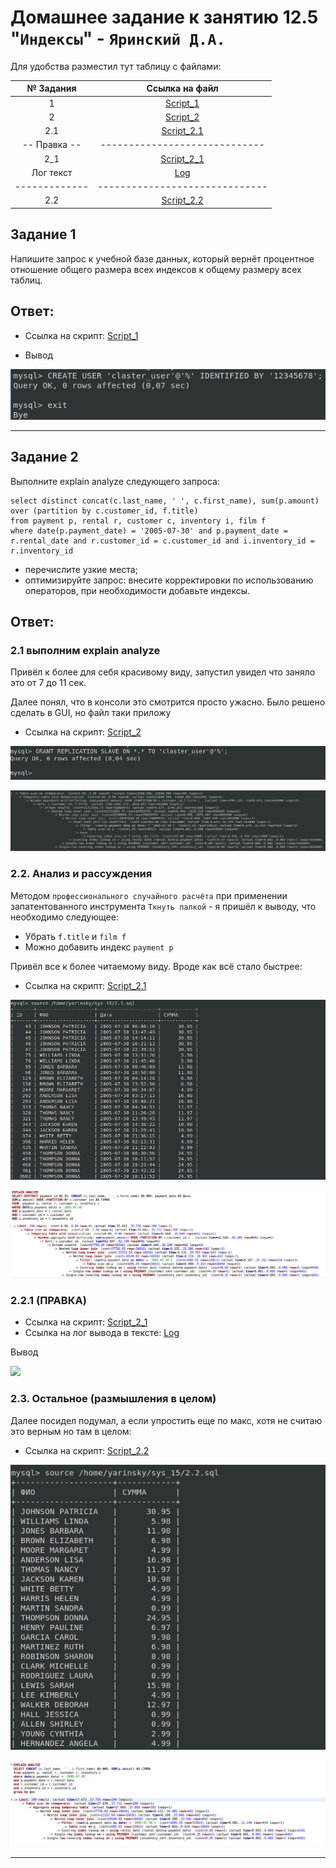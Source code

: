 # Домашнее задание к занятию 12.5 "`Индексы`" - `Яринский Д.А.`

Для удобства разместил тут таблицу с файлами:

| № Задания   | Ссылка на файл               | 
|:-----------:|:----------------------------:|
| 1           | [Script_1](script/1.sql)     |
| 2           | [Script_2](script/2.sql)     |
| 2.1         | [Script_2.1](script/2.1.sql) |
|-- Правка -- | -----------------------------|
| 2_1         | [Script_2_1](script/2_1.sql) |
| Лог текст   |   [Log](script/log.txt)      |
|-------------|------------------------------|
| 2.2         | [Script_2.2](script/2.2.sql) |

## Задание 1

Напишите запрос к учебной базе данных, который вернёт процентное отношение общего размера всех индексов к общему размеру всех таблиц.

## Ответ: 


- Сcылка на скрипт: [Script_1](script/1.sql)
  
- Вывод

![](img/1.png)

---

## Задание 2

Выполните explain analyze следующего запроса:

```
select distinct concat(c.last_name, ' ', c.first_name), sum(p.amount) over (partition by c.customer_id, f.title)
from payment p, rental r, customer c, inventory i, film f
where date(p.payment_date) = '2005-07-30' and p.payment_date = r.rental_date and r.customer_id = c.customer_id and i.inventory_id = r.inventory_id
```
- перечислите узкие места;
- оптимизируйте запрос: внесите корректировки по использованию операторов, при необходимости добавьте индексы.

## Ответ: 

### 2.1  выполним explain analyze

Привёл к более для себя красивому виду, запустил увидел что заняло это от 7 до 11 сек.

Далее понял, что в консоли это смотрится просто ужасно. Было решено сделать в GUI, но файл таки приложу

- Сcылка на скрипт: [Script_2](script/2.sql)

![](img/2.png)

![](img/2.1.png)

### 2.2. Анализ и рассуждения

Методом `профессионального случайного расчёта` при применении запатентованного инструмента `Ткнуть палкой` - я пришёл к выводу, что необходимо следующее:

- Убрать `f.title` и `film f`
- Можно добавить индекс `payment p`

Привёл все к более читаемому виду. Вроде как всё стало быстрее:


- Сcылка на скрипт: [Script_2.1](script/2.1.sql)

![](img/2.2.png)

![](img/2.3.png)

### 2.2.1 (ПРАВКА)

- Сcылка на скрипт: [Script_2_1](script/2_1.sql)
- Ссылка на лог вывода в тексте: [Log](script/log.txt)

Вывод

![](img/П2.png)


### 2.3. Остальное (размышления в целом)
Далее посидел подумал, а если упростить еще по макс, хотя не считаю это верным но там в целом:

- Сcылка на скрипт: [Script_2.2](script/2.2.sql)

![](img/2.4.png)

![](img/2.5.png)

---

